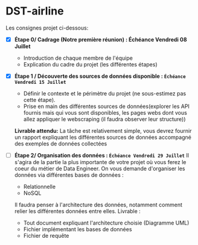 # DST-airline

Les consignes projet ci-dessous:

* [X] **Étape 0/ Cadrage (Notre première réunion) : Échéance Vendredi 08 Juillet**

  * Introduction de chaque membre de l'équipe
  * Explication du cadre du projet (les différentes étapes)

* [X] **Étape 1 / Découverte des sources de données disponible : `Échéance Vendredi 15 Juillet`**

  * Définir le contexte et le périmètre du projet (ne sous-estimez pas cette étape).
  * Prise en main des différentes sources de données(explorer les API fournis mais qui vous sont disponibles, les pages webs dont vous allez appliquer le webscraping (il faudra observer leur structure))

  **Livrable attendu:** La tâche est relativement simple, vous devrez fournir un rapport expliquant les différentes sources de données accompagné des exemples de données collectées



* [ ] **Étape 2/ Organisation des données : `Échéance Vendredi 29 Juillet`**
    Il s'agira de la partie la plus importante de votre projet où vous ferez le coeur du métier de Data Engineer.
    On vous demande d'organiser les données via différentes bases de données :

  * Relationnelle
  * NoSQL

  Il faudra penser à l'architecture des données, notamment comment relier les différentes données entre elles.
  Livrable :

  * Tout document expliquant l'architecture choisie (Diagramme UML)
  * Fichier implémentant les bases de données
  * Fichier de requête
